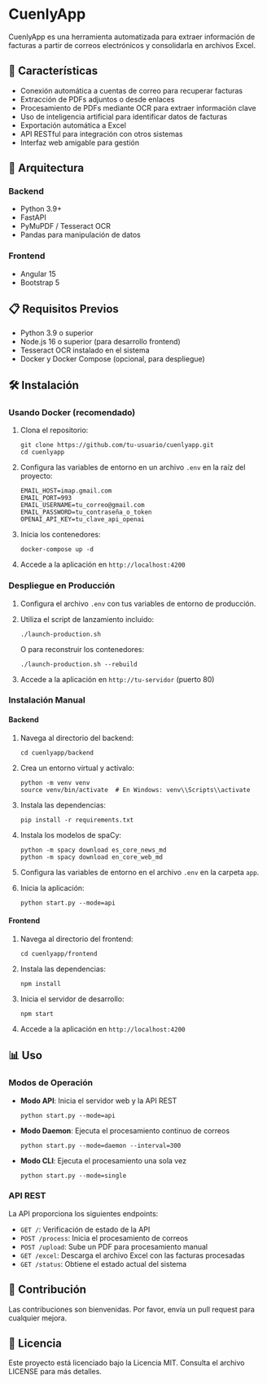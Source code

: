 # CuenlyApp

CuenlyApp es una herramienta automatizada para extraer información de facturas a partir de correos electrónicos y consolidarla en archivos Excel.

## 🚀 Características

- Conexión automática a cuentas de correo para recuperar facturas
- Extracción de PDFs adjuntos o desde enlaces
- Procesamiento de PDFs mediante OCR para extraer información clave
- Uso de inteligencia artificial para identificar datos de facturas
- Exportación automática a Excel
- API RESTful para integración con otros sistemas
- Interfaz web amigable para gestión

## 🧱 Arquitectura

### Backend
- Python 3.9+
- FastAPI
- PyMuPDF / Tesseract OCR
- Pandas para manipulación de datos

### Frontend
- Angular 15
- Bootstrap 5

## 📋 Requisitos Previos

- Python 3.9 o superior
- Node.js 16 o superior (para desarrollo frontend)
- Tesseract OCR instalado en el sistema
- Docker y Docker Compose (opcional, para despliegue)

## 🛠️ Instalación

### Usando Docker (recomendado)

1. Clona el repositorio:
   ```
   git clone https://github.com/tu-usuario/cuenlyapp.git
   cd cuenlyapp
   ```

2. Configura las variables de entorno en un archivo `.env` en la raíz del proyecto:
   ```
   EMAIL_HOST=imap.gmail.com
   EMAIL_PORT=993
   EMAIL_USERNAME=tu_correo@gmail.com
   EMAIL_PASSWORD=tu_contraseña_o_token
   OPENAI_API_KEY=tu_clave_api_openai
   ```

3. Inicia los contenedores:
   ```
   docker-compose up -d
   ```

4. Accede a la aplicación en `http://localhost:4200`

### Despliegue en Producción

1. Configura el archivo `.env` con tus variables de entorno de producción.

2. Utiliza el script de lanzamiento incluido:
   ```
   ./launch-production.sh
   ```
   
   O para reconstruir los contenedores:
   ```
   ./launch-production.sh --rebuild
   ```

3. Accede a la aplicación en `http://tu-servidor` (puerto 80)

### Instalación Manual

#### Backend

1. Navega al directorio del backend:
   ```
   cd cuenlyapp/backend
   ```

2. Crea un entorno virtual y actívalo:
   ```
   python -m venv venv
   source venv/bin/activate  # En Windows: venv\\Scripts\\activate
   ```

3. Instala las dependencias:
   ```
   pip install -r requirements.txt
   ```

4. Instala los modelos de spaCy:
   ```
   python -m spacy download es_core_news_md
   python -m spacy download en_core_web_md
   ```

5. Configura las variables de entorno en el archivo `.env` en la carpeta `app`.

6. Inicia la aplicación:
   ```
   python start.py --mode=api
   ```

#### Frontend

1. Navega al directorio del frontend:
   ```
   cd cuenlyapp/frontend
   ```

2. Instala las dependencias:
   ```
   npm install
   ```

3. Inicia el servidor de desarrollo:
   ```
   npm start
   ```

4. Accede a la aplicación en `http://localhost:4200`

## 📊 Uso

### Modos de Operación

- **Modo API**: Inicia el servidor web y la API REST
  ```
  python start.py --mode=api
  ```

- **Modo Daemon**: Ejecuta el procesamiento continuo de correos
  ```
  python start.py --mode=daemon --interval=300
  ```

- **Modo CLI**: Ejecuta el procesamiento una sola vez
  ```
  python start.py --mode=single
  ```

### API REST

La API proporciona los siguientes endpoints:

- `GET /`: Verificación de estado de la API
- `POST /process`: Inicia el procesamiento de correos
- `POST /upload`: Sube un PDF para procesamiento manual
- `GET /excel`: Descarga el archivo Excel con las facturas procesadas
- `GET /status`: Obtiene el estado actual del sistema

## 👥 Contribución

Las contribuciones son bienvenidas. Por favor, envía un pull request para cualquier mejora.

## 📜 Licencia

Este proyecto está licenciado bajo la Licencia MIT. Consulta el archivo LICENSE para más detalles.
